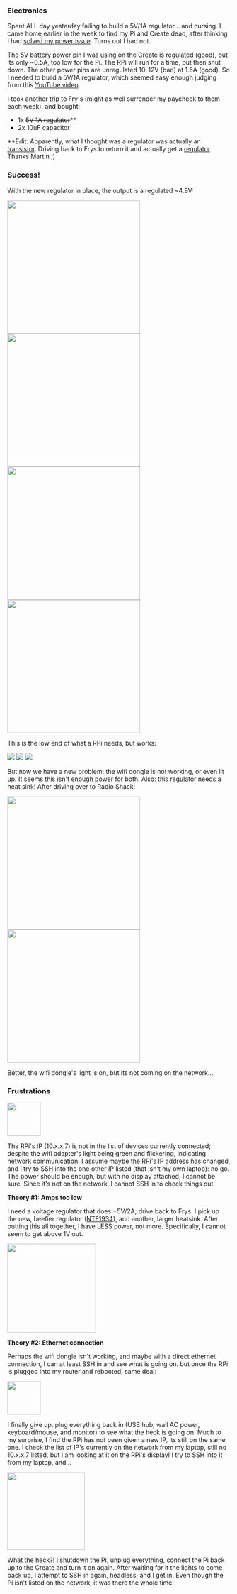 ### Electronics

Spent ALL day yesterday failing to build a 5V/1A regulator... and cursing. I came home earlier in the week to find my Pi and Create dead, after thinking I had [solved my power issue](21.md). Turns out I had not.

The 5V battery power pin I was using on the Create is regulated (good), but its only ~0.5A, too low for the Pi. The RPi will run for a time, but then shut down. The other power pins are unregulated 10-12V (bad) at 1.5A (good). So I needed to build a 5V/1A regulator, which seemed easy enough judging from this <a href="https://www.youtube.com/watch?v=GSzVs7_aW-Y">YouTube video</a>.

I took another trip to Fry's (might as well surrender my paycheck to them each week), and bought:

 - 1x ~~5V 1A regulator~~**
 - 2x 10uF capacitor
 
**Edit: Apparently, what I thought was a regulator was actually an <a href="http://www.newark.com/nte-electronics/nte198/transistor-bipolar-npn-400v-30a/dp/76R0916">transistor</a>. Driving back to Frys to return it and actually get a <a href="http://www.radioshack.com/product/index.jsp?productId=2062599">regulator</a>. Thanks Martin ;)

### Success!

With the new regulator in place, the output is a regulated ~4.9V:

<a href="img/create_cargo_setup.JPG"><img src="img/create_cargo_setup.JPG" height="300"></a>
<a href="img/micro_usb.JPG"><img src="img/micro_usb.JPG" height="300"></a>
<a href="img/regulated_power.JPG"><img src="img/regulated_power.JPG" height="300"></a>
<a href="img/multimeter_5v.JPG"><img src="img/multimeter_5v.JPG" height="300"></a>

This is the low end of what a RPi needs, but works:

<img src="img/create_power2.gif">
<img src="img/pi_power.gif">
<img src="img/pi_display.gif">

But now we have a new problem: the wifi dongle is not working, or even lit up. It seems this isn't enough power for both.
Also: this regulator needs a heat sink! After driving over to Radio Shack:

<a href="img/heatsink.JPG"><img src="img/heatsink.JPG" height="300"></a>
<a href="img/wifi_light.JPG"><img src="img/wifi_light.JPG" height="300"></a>

Better, the wifi dongle's light is on, but its not coming on the network...

### Frustrations

<a href="img/no_ip.png"><img src="img/no_ip.png" height="75"></a>

The RPi's IP (10.x.x.7) is not in the list of devices currently connected; despite the wifi adapter's light being green and flickering, indicating network communication. I assume maybe the RPi's IP address has changed, and I try to SSH into the one other IP listed (that isn't my own laptop): no go. The power should be enough, but with no display attached, I cannot be sure. Since it's not on the network, I cannot SSH in to check things out. 

<strong>Theory #1: Amps too low</strong>

I need a voltage regulator that does +5V/2A; drive back to Frys. I pick up the new, beefier regulator (<a href="http://www.nteinc.com/specs/1900to1999/pdf/nte1934.pdf">NTE1934</a>), and another, larger heatsink. After putting this all together, I have LESS power, not more. Specifically, I cannot seem to get above 1V out.

<a href="img/1934.JPG"><img src="img/1934.JPG" height="200"></a>

<strong>Theory #2: Ethernet connection</strong>

Perhaps the wifi dongle isn't working, and maybe with a direct ethernet connection, I can at least SSH in and see what is going on. but once the RPi is plugged into my router and rebooted, same deal:

<a href="img/no_ip.png"><img src="img/no_ip.png" height="75"></a>

I finally give up, plug everything back in (USB hub, wall AC power, keyboard/mouse, and monitor) to see what the heck is going on. Much to my surprise, I find the RPi has not been given a new IP, its still on the same one. I check the list of IP's currently on the network from my laptop, still no 10.x.x.7 listed, but I am looking at it on the RPi's display! I try to SSH into it from my laptop, and...

<a href="img/pi_ip.png"><img src="img/pi_ip.png" height="175"></a>

What the heck?! I shutdown the Pi, unplug everything, connect the Pi back up to the Create and turn it on again. After waiting for it the lights to come back up, I attempt to SSH in again, headless; and I get in. Even though the Pi isn't listed on the network, it was there the whole time!
